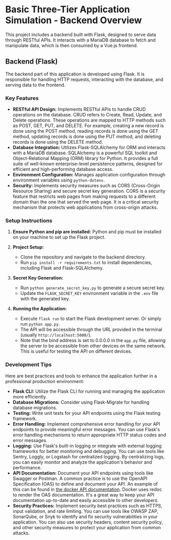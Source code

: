 # Basic Three-Tier Application Simulation - Backend Overview

This project includes a backend built with Flask, designed to serve data through RESTful APIs. It interacts with a MariaDB database to fetch and manipulate data, which is then consumed by a Vue.js frontend.

## Backend (Flask)

The backend part of this application is developed using Flask. It is responsible for handling HTTP requests, interacting with the database, and serving data to the frontend.

### Key Features

- **RESTful API Design:** Implements RESTful APIs to handle CRUD operations on the database. CRUD refers to Create, Read, Update, and Delete operations. These operations are mapped to HTTP methods such as POST, GET, PUT, and DELETE. For example, creating a new record is done using the POST method, reading records is done using the GET method, updating records is done using the PUT method, and deleting records is done using the DELETE method.
- **Database Integration:** Utilizes Flask-SQLAlchemy for ORM and interacts with a MariaDB database. SQLAlchemy is a powerful SQL toolkit and Object-Relational Mapping (ORM) library for Python. It provides a full suite of well-known enterprise-level persistence patterns, designed for efficient and high-performing database access.
- **Environment Configuration:** Manages application configuration through environment variables using `python-dotenv`.
- **Security:** Implements security measures such as CORS (Cross-Origin Resource Sharing) and secure secret key generation. CORS is a security feature that restricts web pages from making requests to a different domain than the one that served the web page. It is a critical security mechanism that protects web applications from cross-origin attacks.

### Setup Instructions

1. **Ensure Python and pip are installed:** Python and pip must be installed on your machine to set up the Flask project.

2. **Project Setup:**
   - Clone the repository and navigate to the backend directory.
   - Run `pip install -r requirements.txt` to install dependencies, including Flask and Flask-SQLAlchemy.

3. **Secret Key Generation:**
   - Run `python generate_secret_key.py` to generate a secure secret key.
   - Update the `FLASK_SECRET_KEY` environment variable in the `.env` file with the generated key.

4. **Running the Application:**
   - Execute `flask run` to start the Flask development server. Or simply run `python app.py`.
   - The API will be accessible through the URL provided in the terminal (usually `http://localhost:5000/`).
   - Note that the bind address is set to 0.0.0.0 in the `app.py` file, allowing the server to be accessible from other devices on the same network. This is useful for testing the API on different devices.

### Development Tips

Here are best practices and tools to enhance the application further in a professional production environment:

- **Flask CLI:** Utilize the Flask CLI for running and managing the application more efficiently.
- **Database Migrations:** Consider using Flask-Migrate for handling database migrations.
- **Testing:** Write unit tests for your API endpoints using the Flask testing framework.
- **Error Handling:** Implement comprehensive error handling for your API endpoints to provide meaningful error messages. You can use Flask's error handling mechanisms to return appropriate HTTP status codes and error messages.
- **Logging:** Use Flask's built-in logging or integrate with external logging frameworks for better monitoring and debugging. You can use tools like Sentry, Loggly, or Logstash for centralized logging. By centralizing logs, you can easily monitor and analyze the application's behavior and performance.
- **API Documentation:** Document your API endpoints using tools like Swagger or Postman. A common practice is to use the OpenAPI Specification (OAS) to define and document your API. An example of this can be found in [the docker API documentation](https://docs.docker.com/engine/api/v1.44/). Docker uses redoc to render the OAS documentation. It's a great way to keep your API documentation up-to-date and easily accessible to other developers.
- **Security Practices:** Implement security best practices such as HTTPS, input validation, and rate limiting. You can use tools like OWASP ZAP, SonarQube, or Snyk to identify and fix security vulnerabilities in your application. You can also use security headers, content security policy, and other security measures to protect your application from common attacks.